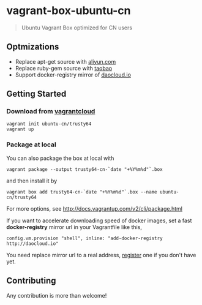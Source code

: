 # vagrant-box-ubuntu-cn

> Ubuntu Vagrant Box optimized for CN users

## Optmizations

- Replace apt-get source with [aliyun.com][]
- Replace ruby-gem source with [taobao][]
- Support docker-registry mirror of [daocloud.io][]

[aliyun.com]: http://mirrors.aliyun.com/.help/ubuntu.html
[taobao]: https://ruby.taobao.org/
[daocloud.io]: https://www.daocloud.io/account/signup?invite=637512f2

## Getting Started

### Download from [vagrantcloud]

    vagrant init ubuntu-cn/trusty64
    vagrant up

[vagrantcloud]: https://atlas.hashicorp.com/ubuntu-cn/boxes/trusty64

### Package at local

You can also package the box at local with

    vagrant package --output trusty64-cn-`date "+%Y%m%d"`.box

and then install it by

    vagrant box add trusty64-cn-`date "+%Y%m%d"`.box --name ubuntu-cn/trusty64

For more options, see http://docs.vagrantup.com/v2/cli/package.html


If you want to accelerate downloading speed of docker images, set a fast **docker-registry** mirror url in your Vagrantfile like this,

    config.vm.provision "shell", inline: "add-docker-registry http://daocloud.io"

You need replace mirror url to a real address, [register][] one if you don't have yet.

[register]: https://www.daocloud.io/account/signup?invite=637512f2

## Contributing

Any contribution is more than welcome!
